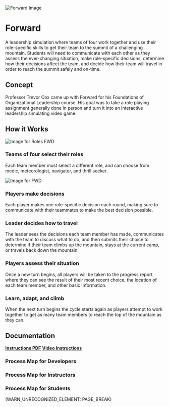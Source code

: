 ![Forward Image](file:///C:/Users/smelher/Downloads/Forward-Header%20(2).svg)

# Forward
A leadership simulation where teams of four work together and use their role-specific skills to get their team to the summit of a challenging mountain. Students will need to communicate with each other as they assess the ever-changing situation, make role-specific decisions, determine how their decisions affect the team, and decide how their team will travel in order to reach the summit safely and on-time.

## Concept
Professor Trevor Cox came up with Forward for his Foundations of Organizational Leadership course. His goal was to take a role playing assignment generally done in person and turn it into an interactive leadership simulating video game.

## **How it Works**

![Image for Roles FWD](C:\Users\smelher\Documents\ExperientialLearningCookbook\Assets\DigitalPoster\Forward-Screenshot-1.PNG)

### Teams of four select their roles
Each team member must select a different role, and can choose from medic, meteorologist, navigator, and thrill seeker.

![Image for FWD](C:\Users\smelher\Documents\ExperientialLearningCookbook\Assets\DigitalPoster\Forward-Screenshot-2.PNG)

### Players make decisions
Each player makes one role-specific decision each round, making sure to communicate with their teammates to make the best decision possible.

### Leader decides how to travel
The leader sees the decisions each team member has made, communicates with the team to discuss what to do, and then submits their choice to determine if their team climbs up the mountain, stays at the current camp, or travels back down the mountain.

### Players assess their situation
Once a new turn begins, all players will be taken to the progress report where they can see the result of their most recent choice, the location of each team member, and other basic information.

### Learn, adapt, and climb
When the next turn begins the cycle starts again as players attempt to work together to get as many team members to reach the top of the mountain as they can.

## Documentation
**[Instructions PDF](https://bit.ly/3uajJQY)**
**[Video Instructions](https://www.youtube.com/watch?v=PPqKYJ3dUsA)**

### Process Map for Developers

### 

### 

### 

### 

### Process Map for Instructors

### Process Map for Students

(WARN_UNRECOGNIZED_ELEMENT: PAGE_BREAK)

# 